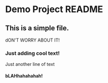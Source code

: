 # Demo Project README

## This is a simple file.

dON'T WORRY ABOUT IT!

### Just adding cool text! 

Just another line of text

#### bLAHhahahahah!